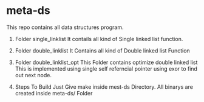 # meta-ds
This repo contains all data structures program.

1. Folder single_linklist
	It contails all kind of Single linked list function.

2. Folder double_linklist
	It Contains all kind of Double linked list Function

3. Folder double_linklist_opt
	This Folder contains optimize double linked list
	This is implemented using single self referncial
	pointer using exor to find out next node.

4. Steps To Build
	Just Give make inside mest-ds Directory. All binarys are
	created inside meta-ds/<respective> Folder

